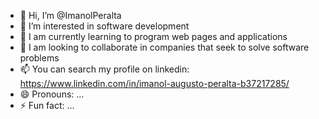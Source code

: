 - 👋 Hi, I’m @ImanolPeralta
- 👀 I’m interested in software development
- 🌱 I am currently learning to program web pages and applications
- 💞️ I am looking to collaborate in companies that seek to solve software problems
- 📫 You can search my profile on linkedin: https://www.linkedin.com/in/imanol-augusto-peralta-b37217285/
- 😄 Pronouns: ...
- ⚡ Fun fact: ...

<!---
ImanolPeralta/ImanolPeralta is a ✨ special ✨ repository because its `README.md` (this file) appears on your GitHub profile.
You can click the Preview link to take a look at your changes.
--->
